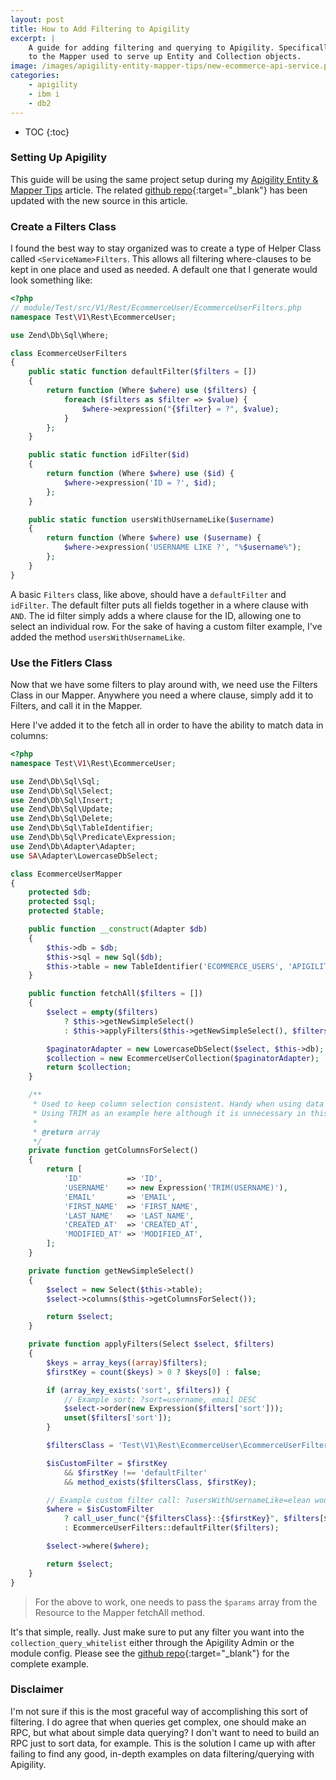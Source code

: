 ```yaml
---
layout: post
title: How to Add Filtering to Apigility
excerpt: |
    A guide for adding filtering and querying to Apigility. Specifically, adding filtering, sometimes called querying,
    to the Mapper used to serve up Entity and Collection objects.
image: /images/apigility-entity-mapper-tips/new-ecommerce-api-service.png
categories:
    - apigility
    - ibm i
    - db2
---
```


* TOC
{:toc}

### Setting Up Apigility

This guide will be using the same project setup during my
[Apigility Entity & Mapper Tips](/Apigility-Entity-Mapper-Tips/) article. The related
[github repo](https://github.com/jbh/apigility-ibm-i/){:target="_blank"} has been updated with the new source in this article.

### Create a Filters Class

I found the best way to stay organized was to create a type of Helper Class called `<ServiceName>Filters`. This allows
all filtering where-clauses to be kept in one place and used as needed. A default one that I generate would look
something like:

```php
<?php
// module/Test/src/V1/Rest/EcommerceUser/EcommerceUserFilters.php
namespace Test\V1\Rest\EcommerceUser;

use Zend\Db\Sql\Where;

class EcommerceUserFilters
{
    public static function defaultFilter($filters = [])
    {
        return function (Where $where) use ($filters) {
            foreach ($filters as $filter => $value) {
                $where->expression("{$filter} = ?", $value);
            }
        };
    }

    public static function idFilter($id)
    {
        return function (Where $where) use ($id) {
            $where->expression('ID = ?', $id);
        };
    }

    public static function usersWithUsernameLike($username)
    {
        return function (Where $where) use ($username) {
            $where->expression('USERNAME LIKE ?', "%$username%");
        };
    }
}
```

A basic `Filters` class, like above, should have a `defaultFilter` and `idFilter`. The default filter puts all fields
together in a where clause with `AND`. The id filter simply adds a where clause for the ID, allowing one to select
an individual row. For the sake of having a custom filter example, I've added the method `usersWithUsernameLike`.

### Use the Fitlers Class

Now that we have some filters to play around with, we need use the Filters Class in our Mapper. Anywhere you need a
where clause, simply add it to Filters, and call it in the Mapper.

Here I've added it to the fetch all in order to have the ability to match data in columns:

```php
<?php
namespace Test\V1\Rest\EcommerceUser;

use Zend\Db\Sql\Sql;
use Zend\Db\Sql\Select;
use Zend\Db\Sql\Insert;
use Zend\Db\Sql\Update;
use Zend\Db\Sql\Delete;
use Zend\Db\Sql\TableIdentifier;
use Zend\Db\Sql\Predicate\Expression;
use Zend\Db\Adapter\Adapter;
use SA\Adapter\LowercaseDbSelect;

class EcommerceUserMapper
{
    protected $db;
    protected $sql;
    protected $table;

    public function __construct(Adapter $db)
    {
        $this->db = $db;
        $this->sql = new Sql($db);
        $this->table = new TableIdentifier('ECOMMERCE_USERS', 'APIGILITY');
    }

    public function fetchAll($filters = [])
    {
        $select = empty($filters)                                         // If there are no filters
            ? $this->getNewSimpleSelect()                                 // Get a new simple select
            : $this->applyFilters($this->getNewSimpleSelect(), $filters); // Else apply filters to a new simple select

        $paginatorAdapter = new LowercaseDbSelect($select, $this->db);
        $collection = new EcommerceUserCollection($paginatorAdapter);
        return $collection;
    }

    /**
     * Used to keep column selection consistent. Handy when using data methods like TRIM()
     * Using TRIM as an example here although it is unnecessary in this context.
     *
     * @return array
     */
    private function getColumnsForSelect()
    {
        return [
            'ID'          => 'ID',
            'USERNAME'    => new Expression('TRIM(USERNAME)'),
            'EMAIL'       => 'EMAIL',
            'FIRST_NAME'  => 'FIRST_NAME',
            'LAST_NAME'   => 'LAST_NAME',
            'CREATED_AT'  => 'CREATED_AT',
            'MODIFIED_AT' => 'MODIFIED_AT',
        ];
    }

    private function getNewSimpleSelect()
    {
        $select = new Select($this->table);
        $select->columns($this->getColumnsForSelect());

        return $select;
    }

    private function applyFilters(Select $select, $filters)
    {
        $keys = array_keys((array)$filters);
        $firstKey = count($keys) > 0 ? $keys[0] : false;

        if (array_key_exists('sort', $filters)) {
            // Example sort: ?sort=username, email DESC
            $select->order(new Expression($filters['sort']));
            unset($filters['sort']);
        }

        $filtersClass = 'Test\V1\Rest\EcommerceUser\EcommerceUserFilters';

        $isCustomFilter = $firstKey
            && $firstKey !== 'defaultFilter'
            && method_exists($filtersClass, $firstKey);

        // Example custom filter call: ?usersWithUsernameLike=elean would return the user with the username `eleanor`
        $where = $isCustomFilter                                                  // If this is a custom filter
            ? call_user_func("{$filtersClass}::{$firstKey}", $filters[$firstKey]) // Apply the custom filter
            : EcommerceUserFilters::defaultFilter($filters);                      // Else apply default filter

        $select->where($where);

        return $select;
    }
}
```

> For the above to work, one needs to pass the `$params` array from the Resource to the Mapper fetchAll method.

It's that simple, really. Just make sure to put any filter you want into the `collection_query_whitelist` either through
the Apigility Admin or the module config. Please see the
[github repo](https://github.com/jbh/apigility-ibm-i/){:target="_blank"} for the complete example.

### Disclaimer

I'm not sure if this is the most graceful way of accomplishing this sort of filtering. I do agree that when queries get
complex, one should make an RPC, but what about simple data querying? I don't want to need to build an RPC just to sort
data, for example. This is the solution I came up with after failing to find any good, in-depth examples on data
filtering/querying with Apigility.
